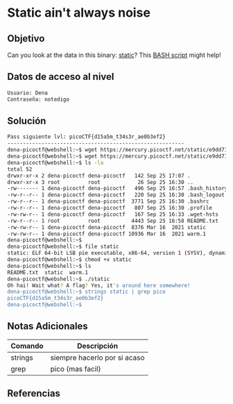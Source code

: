 # Static ain't always noise
## Objetivo
Can you look at the data in this binary: [static](https://mercury.picoctf.net/static/e9dd71b5d11023873b8abe99cdb45551/static)? This [BASH script](https://mercury.picoctf.net/static/e9dd71b5d11023873b8abe99cdb45551/ltdis.sh) might help!

## Datos de acceso al nivel
```bash
Usuario: Dena
Contraseña: notedigo
```
## Solución
```bash
Pass siguiente lvl: picoCTF{d15a5m_t34s3r_ae0b3ef2}
---------------------------------------------------------
dena-picoctf@webshell:~$ wget https://mercury.picoctf.net/static/e9dd71b5d11023873b8abe99cdb45551/static
dena-picoctf@webshell:~$ wget https://mercury.picoctf.net/static/e9dd71b5d11023873b8abe99cdb45551/ltdis.sh
dena-picoctf@webshell:~$ ls -la
total 52
drwxr-xr-x 2 dena-picoctf dena-picoctf   142 Sep 25 17:07 .
drwxr-xr-x 3 root         root            26 Sep 25 16:30 ..
-rw------- 1 dena-picoctf dena-picoctf   496 Sep 25 16:57 .bash_history
-rw-r--r-- 1 dena-picoctf dena-picoctf   220 Sep 25 16:30 .bash_logout
-rw-r--r-- 1 dena-picoctf dena-picoctf  3771 Sep 25 16:30 .bashrc
-rw-r--r-- 1 dena-picoctf dena-picoctf   807 Sep 25 16:30 .profile
-rw-rw-r-- 1 dena-picoctf dena-picoctf   167 Sep 25 16:33 .wget-hsts
-rw-r--r-- 1 root         root          4443 Sep 25 16:58 README.txt
-rw-rw-r-- 1 dena-picoctf dena-picoctf  8376 Mar 16  2021 static
-rw-rw-r-- 1 dena-picoctf dena-picoctf 10936 Mar 16  2021 warm.1
dena-picoctf@webshell:~$ 
dena-picoctf@webshell:~$ file static 
static: ELF 64-bit LSB pie executable, x86-64, version 1 (SYSV), dynamically linked, interpreter /lib64/ld-linux-x86-64.so.2, for GNU/Linux 3.2.0, BuildID[sha1]=7eb9ee1907cc878f15f9949988893b1f0ab1ebdf, not stripped
dena-picoctf@webshell:~$ chmod +x static 
dena-picoctf@webshell:~$ ls
README.txt  static  warm.1
dena-picoctf@webshell:~$ ./static 
Oh hai! Wait what? A flag? Yes, it's around here somewhere!
dena-picoctf@webshell:~$ strings static | grep pico
picoCTF{d15a5m_t34s3r_ae0b3ef2}
dena-picoctf@webshell:~$ 
```
## Notas Adicionales

| Comando  | Descripción | 
|------------|--------------|
| strings | siempre hacerlo por si acaso |
| grep | pico (mas facil) |

## Referencias 
